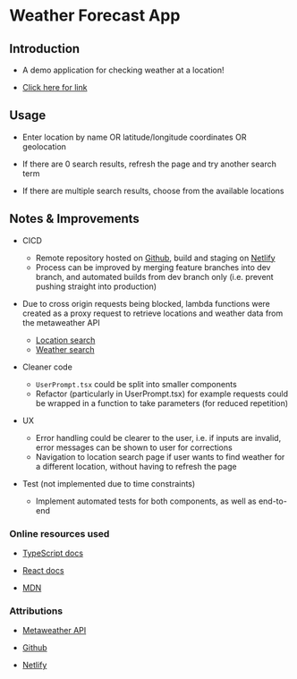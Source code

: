 # Weather Forecast App

## Introduction

- A demo application for checking weather at a location!

- [Click here for link](weather-forecast-01.netlify.app)

## Usage

- Enter location by name OR latitude/longitude coordinates OR geolocation

- If there are 0 search results, refresh the page and try another search term

- If there are multiple search results, choose from the available locations

## Notes & Improvements

- CICD
    * Remote repository hosted on [Github](https://github.com/achacttn/weather-forecast), build and staging on [Netlify](https://www.netlify.com/)
    * Process can be improved by merging feature branches into dev branch, and automated builds from dev branch only (i.e. prevent pushing straight into production)

- Due to cross origin requests being blocked, lambda functions were created as a proxy request to retrieve locations and weather data from the metaweather API
    * [Location search](https://github.com/achacttn/weather-forecast-lambda-locationSearch)
    * [Weather search](https://github.com/achacttn/weather-forecast-lambda-woeid)

- Cleaner code
    * `UserPrompt.tsx` could be split into smaller components
    * Refactor (particularly in UserPrompt.tsx) for example requests could be wrapped in a function to take parameters (for reduced repetition)

- UX
    * Error handling could be clearer to the user, i.e. if inputs are invalid, error messages can be shown to user for corrections
    * Navigation to location search page if user wants to find weather for a different location, without having to refresh the page

- Test (not implemented due to time constraints)
    * Implement automated tests for both components, as well as end-to-end

### Online resources used

- [TypeScript docs](https://www.typescriptlang.org/docs/handbook/interfaces.html)

- [React docs](https://reactjs.org/docs/hooks-reference.html)

- [MDN](https://developer.mozilla.org/en-US/docs/Web/JavaScript/Reference/Global_Objects/Array/includes)

### Attributions

- [Metaweather API](https://www.metaweather.com/api/)

- [Github](https://github.com)

- [Netlify](https://www.netlify.com)
